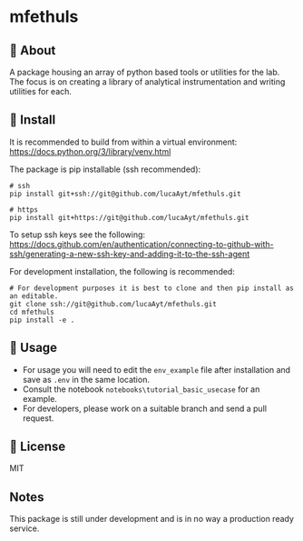 # mfethuls

## 🚀 About

A package housing an array of python based tools or utilities for the lab.<br> 
The focus is on creating a library of analytical instrumentation and 
writing utilities for each.

## 🔧 Install
It is recommended to build from within a virtual environment:<br> 
https://docs.python.org/3/library/venv.html

The package is pip installable (ssh recommended):
```shell
# ssh
pip install git+ssh://git@github.com/lucaAyt/mfethuls.git
```
```shell
# https
pip install git+https://git@github.com/lucaAyt/mfethuls.git
```
To setup ssh keys see the following:<br>
https://docs.github.com/en/authentication/connecting-to-github-with-ssh/generating-a-new-ssh-key-and-adding-it-to-the-ssh-agent

For development installation, the following is recommended:
```shell
# For development purposes it is best to clone and then pip install as an editable.
git clone ssh://git@github.com/lucaAyt/mfethuls.git
cd mfethuls
pip install -e .
```

## 🚁 Usage


- For usage you will need to edit the `env_example` file after installation and save as `.env` in the same location.
- Consult the notebook ``notebooks\tutorial_basic_usecase`` for an example.
- For developers, please work on a suitable branch and send a pull request.

## 📃 License

MIT

## Notes
This package is still under development and is in no way a production ready service.
